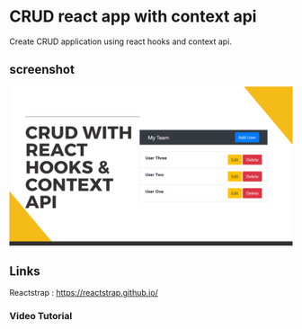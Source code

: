 # CRUD react app with context api
Create CRUD application using react hooks and context api.

## screenshot
![React CRUD app](./src/ss.png)

## Links
Reactstrap : https://reactstrap.github.io/

### Video Tutorial
